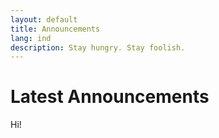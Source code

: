 ```yaml
---
layout: default
title: Announcements
lang: ind
description: Stay hungry. Stay foolish.
---
```




# Latest Announcements

Hi!